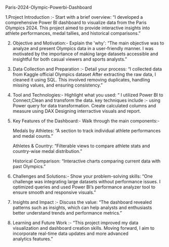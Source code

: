 Paris-2024-Olympic-Powerbi-Dashboard 


   1.Project Introduction :-
Start with a brief overview: “I developed a comprehensive Power BI dashboard to visualize data from the Paris Olympics 2024. This project aimed to provide interactive insights into athlete performances, medal tallies, and historical comparisons.”

2. Objective and Motivation:-
Explain the 'why': “The main objective was to analyze and present Olympics data in a user-friendly manner. I was motivated by the importance of making large datasets accessible and insightful for both casual viewers and sports analysts.”

3. Data Collection and Preparation :-
Detail your process: “I collected data from Kaggle official Olympics dataset After extracting the raw data, I cleaned it using SQL. This involved removing duplicates, handling missing values, and ensuring consistency.”

4. Tool and Technologies:-
Highlight what you used: “ I utilized Power BI to Connect,Clean and transform the data. key techniques include :- using Power query for data transformation. Create calculated columns and measure using DAX Designing interractive visuals and report.

6. Key Features of the Dashboard:-
Walk through the main components:-

   Medals by Athletes: “A section to track individual athlete performances and medal counts.”

   Athletes & Country: “Filterable views to compare athlete stats and country-wise medal distribution.”

   Historical Comparison: “Interactive charts comparing current data with past Olympics.”

6. Challenges and Solutions:-
Show your problem-solving skills: “One challenge was integrating large datasets without performance issues. I optimized queries and used Power BI’s performance analyzer tool to ensure smooth and responsive visuals.”

7. Insights and Impact :-
Discuss the value: “The dashboard revealed patterns such as insights, which can help analysts and enthusiasts better understand trends and performance metrics.”

8. Learning and Future Work :-
“This project improved my data visualization and dashboard creation skills. Moving forward, I aim to incorporate real-time data updates and more advanced analytics features.”
